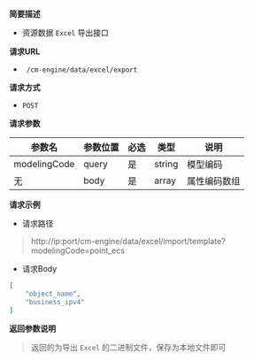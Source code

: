 **简要描述**

- 资源数据 `Excel` 导出接口

**请求URL**

- ` /cm-engine/data/excel/export`

**请求方式**

- `POST`

**请求参数**

| 参数名       | 参数位置 | 必选 | 类型          | 说明         |
| ------------ | -------- | ---- | ------------- | ------------ |
| modelingCode | query    | 是   | string        | 模型编码     |
| 无           | body     | 是   | array<string> | 属性编码数组 |

**请求示例**

* 请求路径

> http://ip:port/cm-engine/data/excel/import/template?modelingCode=point_ecs

* 请求Body

```json
[
    "object_name",
    "business_ipv4"
]
```

**返回参数说明**

> 返回的为导出 `Excel` 的二进制文件，保存为本地文件即可

